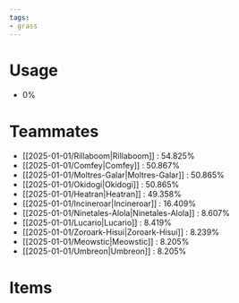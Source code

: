 ```yaml
---
tags:
- grass
---
```

# Usage
- 0%
# Teammates
- [[2025-01-01/Rillaboom|Rillaboom]] : 54.825%
- [[2025-01-01/Comfey|Comfey]] : 50.867%
- [[2025-01-01/Moltres-Galar|Moltres-Galar]] : 50.865%
- [[2025-01-01/Okidogi|Okidogi]] : 50.865%
- [[2025-01-01/Heatran|Heatran]] : 49.358%
- [[2025-01-01/Incineroar|Incineroar]] : 16.409%
- [[2025-01-01/Ninetales-Alola|Ninetales-Alola]] : 8.607%
- [[2025-01-01/Lucario|Lucario]] : 8.419%
- [[2025-01-01/Zoroark-Hisui|Zoroark-Hisui]] : 8.239%
- [[2025-01-01/Meowstic|Meowstic]] : 8.205%
- [[2025-01-01/Umbreon|Umbreon]] : 8.205%
# Items
